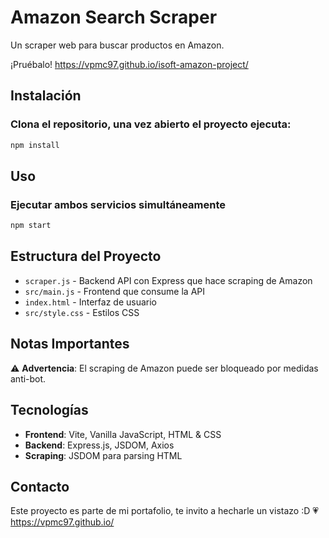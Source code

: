 # Amazon Search Scraper

Un scraper web para buscar productos en Amazon.

¡Pruébalo! https://vpmc97.github.io/isoft-amazon-project/

## Instalación

### Clona el repositorio, una vez abierto el proyecto ejecuta:
```bash
npm install
```

## Uso

### Ejecutar ambos servicios simultáneamente
```bash
npm start
```
## Estructura del Proyecto

- `scraper.js` - Backend API con Express que hace scraping de Amazon
- `src/main.js` - Frontend que consume la API
- `index.html` - Interfaz de usuario
- `src/style.css` - Estilos CSS

## Notas Importantes

⚠️ **Advertencia**: El scraping de Amazon puede ser bloqueado por medidas anti-bot.

## Tecnologías

- **Frontend**: Vite, Vanilla JavaScript, HTML & CSS
- **Backend**: Express.js, JSDOM, Axios
- **Scraping**: JSDOM para parsing HTML

## Contacto

Este proyecto es parte de mi portafolio, te invito a hecharle un vistazo :D
💗 https://vpmc97.github.io/
